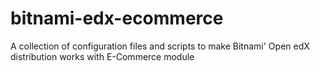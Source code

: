 # bitnami-edx-ecommerce
A collection of configuration files and scripts to make Bitnami' Open edX distribution works with E-Commerce module
